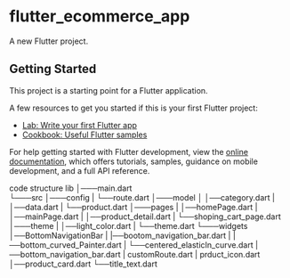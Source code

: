 # flutter_ecommerce_app

A new Flutter project.

## Getting Started

This project is a starting point for a Flutter application.

A few resources to get you started if this is your first Flutter project:

- [Lab: Write your first Flutter app](https://docs.flutter.dev/get-started/codelab)
- [Cookbook: Useful Flutter samples](https://docs.flutter.dev/cookbook)

For help getting started with Flutter development, view the
[online documentation](https://docs.flutter.dev/), which offers tutorials,
samples, guidance on mobile development, and a full API reference.

code structure
lib
│───main.dart    
└───src
│───config
|    └──route.dart
│───model
│    │──category.dart
|    │──data.dart
|    └──product.dart
│───pages
|    │──homePage.dart
|    │──mainPage.dart
|    │──product_detail.dart
|    └──shoping_cart_page.dart
│───theme
|    │──light_color.dart
|    └──theme.dart
└───widgets
│──BottomNavigationBar
|   |──bootom_navigation_bar.dart
|   |──bottom_curved_Painter.dart
|   └──centered_elasticIn_curve.dart
|──bottom_navigation_bar.dart
|  customRoute.dart
|  prduct_icon.dart
│──product_card.dart
└──title_text.dart